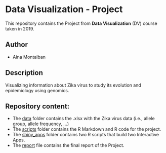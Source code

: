 # Data Visualization - Project

This repository contains the Project from __Data Visualization__ (DV) course taken in 2019. 


## Author

* Aina Montalban

## Description

Visualizing information about Zika virus to study its evolution and epidemiology using genomics.


## Repository content:


* The [data](https://github.com/AinaMontalban/DV-BDBI/tree/main/data) folder contains the .xlsx with the Zika virus data (i.e., allele group, allele frequency, ...)
* The [scripts](https://github.com/AinaMontalban/DV-BDBI/tree/main/script) folder contains the R Markdown and R code for the project.
* The [shiny_apps](https://github.com/AinaMontalban/DV-BDBI/tree/main/shiny_apss) folder contains two R scripts that build two Interactive Apps.
* The [report](https://github.com/AinaMontalban/DV-BDBI/tree/main/report) file contains the final report of the Project.


